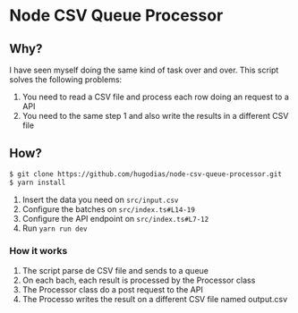 # Node CSV Queue Processor

## Why?

I have seen myself doing the same kind of task over and over. This script solves the following problems:

1. You need to read a CSV file and process each row doing an request to a API
1. You need to the same step 1 and also write the results in a different CSV file

## How?

```bash
$ git clone https://github.com/hugodias/node-csv-queue-processor.git
$ yarn install
```

1. Insert the data you need on `src/input.csv`
1. Configure the batches on `src/index.ts#L14-19`
1. Configure the API endpoint on `src/index.ts#L7-12`
1. Run `yarn run dev`

### How it works

1. The script parse de CSV file and sends to a queue
1. On each bach, each result is processed by the Processor class
1. The Processor class do a post request to the API
1. The Processo writes the result on a different CSV file named output.csv
